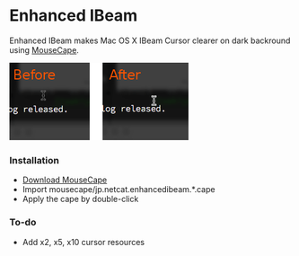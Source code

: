 # Enhanced IBeam

Enhanced IBeam makes Mac OS X IBeam Cursor clearer on dark backround using [MouseCape][1].

![E hanced IBeam Image](https://github.com/NeoCat/enhanced-ibeam/raw/master/image.png "E hanced IBeam Image")

### Installation

* [Download MouseCape][1]
* Import mousecape/jp.netcat.enhancedibeam.*.cape 
* Apply the cape by double-click

### To-do
* Add x2, x5, x10 cursor resources

[1]:https://github.com/alexzielenski/Mousecape/releases
